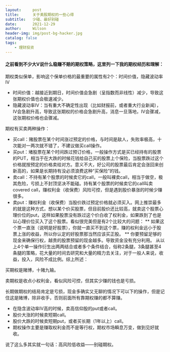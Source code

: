 ```yaml
---
layout:     post
title:      关于美股期权的一些心得
subtitle:   少碰、最好别碰
date:       2021-12-29
author:     Wilson
header-img: img/post-bg-hacker.jpg
catalog: false
tags:
    - 理财投资
---
```




#### 之前看到不少大V说什么稳赚不赔的期权策略，这里列一下我的期权经历和理解：
期权类似保单，影响这个保单价格的最重要的属性有2个：时间价值，隐藏波动率IV

* 时间价值：越接近到期日，时间价值会急剧（呈指数而非线性）减少，导致这张期权价值也会极速减少。
* 隐藏波动率IV：当有重大不确定性出现（比如财报前，或者重大行业新闻），IV会急剧升高，导致这张期权的价格会急剧升高，消息一旦落地，IV会骤减，这张期权价格也会骤减。

期权有买卖两种操作：

* 买call：赌股票在某个时间涨过预定的价格，与时间是敌人，失败率极高，十次能对一两次就不错了，不建议做买call操作。
* 买put：堵股票在某个时间跌过预订价格，一般操作方式是买已经持有的股票的PUT，相当于在大跌的时候花钱给自己买的股票上个保险，当股票跌过这个价格就按预定的价格卖给对方。意义不大，好公司的股票最后肯定会涨回来创新高的，如果是长期持有没必须浪费这种“买保险”的钱。
* 卖call：不持有某个股票的时候卖它的call，一般叫裸卖call，相当于做空，极其危险，亏损上不封顶坚决不能碰。持有某个股票的时候卖它的call叫卖covered call，赚权利金（收保费）风险可控，但是遇到股价暴涨的时候少赚很多。
* 卖put：赚权利金（收保费）当股价跌过预定价格就必须买入。网上推崇最多的就是这种方式，想以某个价买股票，但目前股价还比较高，就卖这个股票心理价位的put，这样如果股票没有跌过这个价白收了权利金，如果跌到了也是以心理价位买入了这个股票。看似很完美但是有2个比较大的问题：
** 如果这个票一直涨（说明是好股票），你就一直买不到这个票，赚的权利金远小于股票上涨的收益，所以你认定的好股票那当然应该买正股。
** 你要预留足够的现金来确保行权，越贵的股票预留的现金越多。导致资金没有充分利用。
从以上4个单一操作衍生出两两结合或者多个条件结合，俗称2条腿，3条腿甚至4条腿的策略，花大量的时间去研究和大量的精力去关注，对于一般人来说，收益，投入，风险不成比例。综上所述：

买期权是赌博，十赌九输。

卖期权是收点小权利金，看似风险可控，但其实少赚的钱也是亏损。

长期做期权的结局肯定是亏损，现金多确实又无聊的情况下可以下的操作，但是记住这是赌博，除非收手，否则前面所有靠期权赚的都不算赚。

* 在隐含波动率IV高的时候，卖高信仰股的put或者call。
* 股价大涨的时候卖短期call。
* 股价大跌的时候卖短期put，或者买长期（1年以上）call。
* 期权操作主要是赚取权利金而不是等行权，期权市场瞬息万变，做到见好就收。
  
说了这么多其实就一句话：高风险低收益——别碰期权。
